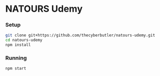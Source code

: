# NATOURS Udemy

### Setup
```bash
git clone git+https://github.com/thecyberbutler/natours-udemy.git
cd natours-udemy
npm install
```

### Running
```bash
npm start
```
